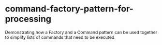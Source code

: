 # command-factory-pattern-for-processing
Demonstrating how a Factory and a Command pattern can be used together to simplify lists of commands that need to be executed.
